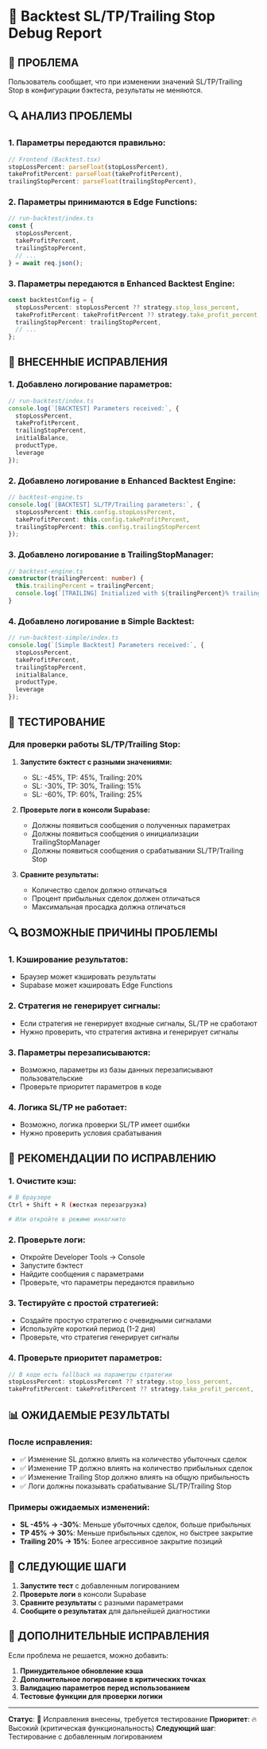 # 🔧 Backtest SL/TP/Trailing Stop Debug Report

## 🐛 **ПРОБЛЕМА**

Пользователь сообщает, что при изменении значений SL/TP/Trailing Stop в конфигурации бэктеста, результаты не меняются.

## 🔍 **АНАЛИЗ ПРОБЛЕМЫ**

### **1. Параметры передаются правильно:**
```typescript
// Frontend (Backtest.tsx)
stopLossPercent: parseFloat(stopLossPercent),
takeProfitPercent: parseFloat(takeProfitPercent),
trailingStopPercent: parseFloat(trailingStopPercent),
```

### **2. Параметры принимаются в Edge Functions:**
```typescript
// run-backtest/index.ts
const { 
  stopLossPercent, 
  takeProfitPercent,
  trailingStopPercent,
  // ...
} = await req.json();
```

### **3. Параметры передаются в Enhanced Backtest Engine:**
```typescript
const backtestConfig = {
  stopLossPercent: stopLossPercent ?? strategy.stop_loss_percent,
  takeProfitPercent: takeProfitPercent ?? strategy.take_profit_percent,
  trailingStopPercent: trailingStopPercent,
  // ...
};
```

## 🔧 **ВНЕСЕННЫЕ ИСПРАВЛЕНИЯ**

### **1. Добавлено логирование параметров:**
```typescript
// run-backtest/index.ts
console.log(`[BACKTEST] Parameters received:`, {
  stopLossPercent,
  takeProfitPercent,
  trailingStopPercent,
  initialBalance,
  productType,
  leverage
});
```

### **2. Добавлено логирование в Enhanced Backtest Engine:**
```typescript
// backtest-engine.ts
console.log(`[BACKTEST] SL/TP/Trailing parameters:`, {
  stopLossPercent: this.config.stopLossPercent,
  takeProfitPercent: this.config.takeProfitPercent,
  trailingStopPercent: this.config.trailingStopPercent
});
```

### **3. Добавлено логирование в TrailingStopManager:**
```typescript
// backtest-engine.ts
constructor(trailingPercent: number) {
  this.trailingPercent = trailingPercent;
  console.log(`[TRAILING] Initialized with ${trailingPercent}% trailing stop`);
}
```

### **4. Добавлено логирование в Simple Backtest:**
```typescript
// run-backtest-simple/index.ts
console.log(`[Simple Backtest] Parameters received:`, {
  stopLossPercent,
  takeProfitPercent,
  trailingStopPercent,
  initialBalance,
  productType,
  leverage
});
```

## 🧪 **ТЕСТИРОВАНИЕ**

### **Для проверки работы SL/TP/Trailing Stop:**

1. **Запустите бэктест с разными значениями:**
   - SL: -45%, TP: 45%, Trailing: 20%
   - SL: -30%, TP: 30%, Trailing: 15%
   - SL: -60%, TP: 60%, Trailing: 25%

2. **Проверьте логи в консоли Supabase:**
   - Должны появиться сообщения о полученных параметрах
   - Должны появиться сообщения о инициализации TrailingStopManager
   - Должны появиться сообщения о срабатывании SL/TP/Trailing Stop

3. **Сравните результаты:**
   - Количество сделок должно отличаться
   - Процент прибыльных сделок должен отличаться
   - Максимальная просадка должна отличаться

## 🔍 **ВОЗМОЖНЫЕ ПРИЧИНЫ ПРОБЛЕМЫ**

### **1. Кэширование результатов:**
- Браузер может кэшировать результаты
- Supabase может кэшировать Edge Functions

### **2. Стратегия не генерирует сигналы:**
- Если стратегия не генерирует входные сигналы, SL/TP не сработают
- Нужно проверить, что стратегия активна и генерирует сигналы

### **3. Параметры перезаписываются:**
- Возможно, параметры из базы данных перезаписывают пользовательские
- Проверьте приоритет параметров в коде

### **4. Логика SL/TP не работает:**
- Возможно, логика проверки SL/TP имеет ошибки
- Нужно проверить условия срабатывания

## 🚀 **РЕКОМЕНДАЦИИ ПО ИСПРАВЛЕНИЮ**

### **1. Очистите кэш:**
```bash
# В браузере
Ctrl + Shift + R (жесткая перезагрузка)

# Или откройте в режиме инкогнито
```

### **2. Проверьте логи:**
- Откройте Developer Tools → Console
- Запустите бэктест
- Найдите сообщения с параметрами
- Проверьте, что параметры передаются правильно

### **3. Тестируйте с простой стратегией:**
- Создайте простую стратегию с очевидными сигналами
- Используйте короткий период (1-2 дня)
- Проверьте, что стратегия генерирует сигналы

### **4. Проверьте приоритет параметров:**
```typescript
// В коде есть fallback на параметры стратегии
stopLossPercent: stopLossPercent ?? strategy.stop_loss_percent,
takeProfitPercent: takeProfitPercent ?? strategy.take_profit_percent,
```

## 📊 **ОЖИДАЕМЫЕ РЕЗУЛЬТАТЫ**

### **После исправления:**
- ✅ Изменение SL должно влиять на количество убыточных сделок
- ✅ Изменение TP должно влиять на количество прибыльных сделок  
- ✅ Изменение Trailing Stop должно влиять на общую прибыльность
- ✅ Логи должны показывать срабатывание SL/TP/Trailing Stop

### **Примеры ожидаемых изменений:**
- **SL -45% → -30%**: Меньше убыточных сделок, больше прибыльных
- **TP 45% → 30%**: Меньше прибыльных сделок, но быстрее закрытие
- **Trailing 20% → 15%**: Более агрессивное закрытие позиций

## 🎯 **СЛЕДУЮЩИЕ ШАГИ**

1. **Запустите тест** с добавленным логированием
2. **Проверьте логи** в консоли Supabase
3. **Сравните результаты** с разными параметрами
4. **Сообщите о результатах** для дальнейшей диагностики

## 🔧 **ДОПОЛНИТЕЛЬНЫЕ ИСПРАВЛЕНИЯ**

Если проблема не решается, можно добавить:

1. **Принудительное обновление кэша**
2. **Дополнительное логирование в критических точках**
3. **Валидацию параметров перед использованием**
4. **Тестовые функции для проверки логики**

---

**Статус**: 🔧 Исправления внесены, требуется тестирование
**Приоритет**: 🔥 Высокий (критическая функциональность)
**Следующий шаг**: Тестирование с добавленным логированием
